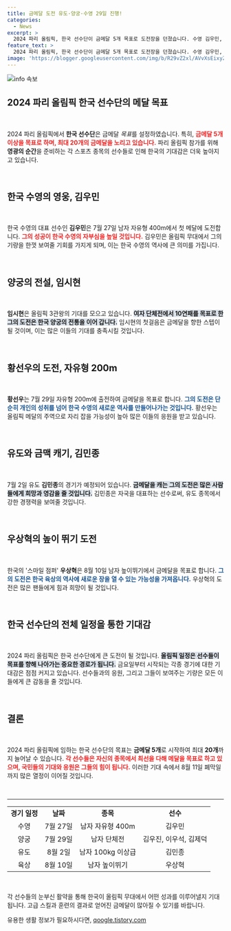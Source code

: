 ```yaml
---
title: 금메달 도전 유도·양궁·수영 29일 진행!
categories:
  - News
excerpt: >
  2024 파리 올림픽, 한국 선수단이 금메달 5개 목표로 도전장을 던졌습니다. 수영 김우민, 양궁 임시현 등 스타 선수들이 메달을 노리는 가운데 기대 이상 성과도 꿈꾸고 있습니다. 이번 올림픽에서의 한국 선수들의 활약을 기대해 보세요!
feature_text: >
  2024 파리 올림픽, 한국 선수단이 금메달 5개 목표로 도전장을 던졌습니다. 수영 김우민, 양궁 임시현 등 스타 선수들이 메달을 노리는 가운데 기대 이상 성과도 꿈꾸고 있습니다. 이번 올림픽에서의 한국 선수들의 활약을 기대해 보세요!
image: 'https://blogger.googleusercontent.com/img/b/R29vZ2xl/AVvXsEixyZcFfHzMRdzZMjFBmAUKJYCLCGyLL1o632UiGVXcaFdKo_bkvkuCioo0uUKlGfBVcT3P84aROyZIXSBEx3Aw5nCQ3pTgDom1WDC4m8eifvWiAmWEEVb4x6G_l8C0QH225ldMjyaFvpxGEBGNO37VmDTDMHGhJPq73UglMfDca1-0aw/s1600/blogspot.png'
---
```


<p><img src="https://blogger.googleusercontent.com/img/b/R29vZ2xl/AVvXsEixyZcFfHzMRdzZMjFBmAUKJYCLCGyLL1o632UiGVXcaFdKo_bkvkuCioo0uUKlGfBVcT3P84aROyZIXSBEx3Aw5nCQ3pTgDom1WDC4m8eifvWiAmWEEVb4x6G_l8C0QH225ldMjyaFvpxGEBGNO37VmDTDMHGhJPq73UglMfDca1-0aw/s1600/blogspot.png" alt="info 속보" /></p>

<h2 data-ke-size="size26">2024 파리 올림픽 한국 선수단의 메달 목표</h2>

<p data-ke-size="size16">&nbsp;</p>

<p>2024 파리 올림픽에서 <strong>한국 선수단</strong>은 금메달 <em>목표</em>를 설정하였습니다. 특히, <b><span style="color: #ee2323;">금메달 5개 이상을 목표로 하며, 최대 20개의 금메달을 노리고 있습니다.</span></b> 파리 올림픽 참가를 위해 <strong>영광의 순간</strong>을 준비하는 각 스포츠 종목의 선수들로 인해 한국의 기대감은 더욱 높아지고 있습니다.</p>

<p data-ke-size="size16">&nbsp;</p>

<h2 data-ke-size="size26">한국 수영의 영웅, 김우민</h2>

<p data-ke-size="size16">&nbsp;</p>

<p>한국 수영의 대표 선수인 <strong>김우민</strong>은 7월 27일 남자 자유형 400m에서 첫 메달에 도전합니다. <b><span style="color: #ee2323;">그의 성공이 한국 수영의 자부심을 높일 것입니다.</span></b> 김우민은 올림픽 무대에서 그의 기량을 한껏 보여줄 기회를 가지게 되며, 이는 한국 수영의 역사에 큰 의미를 가집니다.</p>

<p data-ke-size="size16">&nbsp;</p>

<h2 data-ke-size="size26">양궁의 전설, 임시현</h2>

<p data-ke-size="size16">&nbsp;</p>

<p><strong>임시현</strong>은 올림픽 3관왕의 기대를 모으고 있습니다. <b><span style="background-color: #21538527;">여자 단체전에서 10연패를 목표로 한 그의 도전은 한국 양궁의 전통을 이어 갑니다.</span></b> 임시현의 첫걸음은 금메달을 향한 스텝이 될 것이며, 이는 많은 이들의 기대를 충족시킬 것입니다.</p>

<p data-ke-size="size16">&nbsp;</p>

<h2 data-ke-size="size26">황선우의 도전, 자유형 200m</h2>

<p data-ke-size="size16">&nbsp;</p>

<p><strong>황선우</strong>는 7월 29일 자유형 200m에 출전하여 금메달을 목표로 합니다. <b><span style="color: #1a5490;">그의 도전은 단순히 개인의 성취를 넘어 한국 수영의 새로운 역사를 만들어나가는 것입니다.</span></b> 황선우는 올림픽 메달의 주역으로 자리 잡을 가능성이 높아 많은 이들의 응원을 받고 있습니다.</p>

<p data-ke-size="size16">&nbsp;</p>

<h2 data-ke-size="size26">유도와 금맥 캐기, 김민종</h2>

<p data-ke-size="size16">&nbsp;</p>

<p>7월 2일 유도 <strong>김민종</strong>의 경기가 예정되어 있습니다. <b><span style="background-color: #21538527;">금메달을 캐는 그의 도전은 많은 사람들에게 희망과 영감을 줄 것입니다.</span></b> 김민종은 자국을 대표하는 선수로써, 유도 종목에서 강한 경쟁력을 보여줄 것입니다.</p>

<p data-ke-size="size16">&nbsp;</p>

<h2 data-ke-size="size26">우상혁의 높이 뛰기 도전</h2>

<p data-ke-size="size16">&nbsp;</p>

<p>한국의 '스마일 점퍼' <strong>우상혁</strong>은 8월 10일 남자 높이뛰기에서 금메달을 목표로 합니다. <b><span style="color: #1a5490;">그의 도전은 한국 육상의 역사에 새로운 장을 열 수 있는 가능성을 가져옵니다.</span></b> 우상혁의 도전은 많은 팬들에게 힘과 희망이 될 것입니다.</p>

<p data-ke-size="size16">&nbsp;</p>

<h2 data-ke-size="size26">한국 선수단의 전체 일정을 통한 기대감</h2>

<p data-ke-size="size16">&nbsp;</p>

<p>2024 파리 올림픽은 한국 선수단에게 큰 도전이 될 것입니다. <b><span style="background-color: #21538527;">올림픽 일정은 선수들이 목표를 향해 나아가는 중요한 경로가 됩니다.</span></b> 금요일부터 시작되는 각종 경기에 대한 기대감은 점점 커지고 있습니다. 선수들과의 응원, 그리고 그들이 보여주는 기량은 모든 이들에게 큰 감동을 줄 것입니다.</p>

<p data-ke-size="size16">&nbsp;</p>

<h2 data-ke-size="size26">결론</h2>

<p data-ke-size="size16">&nbsp;</p>

<p>2024 파리 올림픽에 임하는 한국 선수단의 목표는 <b>금메달 5개</b>로 시작하여 최대 <b>20개</b>까지 늘어날 수 있습니다. <b><span style="color: #ee2323;">각 선수들은 자신의 종목에서 최선을 다해 메달을 목표로 하고 있으며, 국민들의 기대와 응원은 그들의 힘이 됩니다.</span></b> 이러한 기대 속에서 8월 11일 폐막일까지 많은 열정이 이어질 것입니다. </p>

<p data-ke-size="size16">&nbsp;</p>

<p><hr></hr></p>

<table>
<tr>
<td style="text-align: center; height: 17px;"><b>경기 일정</b></td>
<td style="text-align: center; height: 17px;"><b>날짜</b></td>
<td style="text-align: center; height: 17px;"><b>종목</b></td>
<td style="text-align: center; height: 17px;"><b>선수</b></td>
</tr>
<tr>
<td style="text-align: center; height: 17px;">수영</td>
<td style="text-align: center; height: 17px;">7월 27일</td>
<td style="text-align: center; height: 17px;">남자 자유형 400m</td>
<td style="text-align: center; height: 17px;">김우민</td>
</tr>
<tr>
<td style="text-align: center; height: 17px;">양궁</td>
<td style="text-align: center; height: 17px;">7월 29일</td>
<td style="text-align: center; height: 17px;">남자 단체전</td>
<td style="text-align: center; height: 17px;">김우진, 이우석, 김제덕</td>
</tr>
<tr>
<td style="text-align: center; height: 17px;">유도</td>
<td style="text-align: center; height: 17px;">8월 2일</td>
<td style="text-align: center; height: 17px;">남자 100kg 이상급</td>
<td style="text-align: center; height: 17px;">김민종</td>
</tr>
<tr>
<td style="text-align: center; height: 17px;">육상</td>
<td style="text-align: center; height: 17px;">8월 10일</td>
<td style="text-align: center; height: 17px;">남자 높이뛰기</td>
<td style="text-align: center; height: 17px;">우상혁</td>
</tr>
</table>

<p data-ke-size="size16">&nbsp;</p> 

<p>각 선수들의 눈부신 활약을 통해 한국이 올림픽 무대에서 어떤 성과를 이루어낼지 기대됩니다. 고급 스킬과 훈련의 결과로 얻어진 금메달이 많아질 수 있기를 바랍니다.</p>
유용한 생활 정보가 필요하시다면, <a href="https://qoogle.tistory.com" rel="dofollow">qoogle.tistory.com</a>


